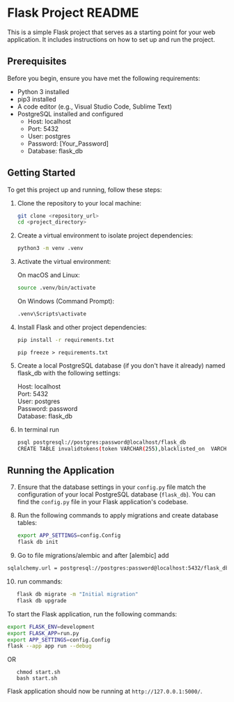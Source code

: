 # Flask Project README

This is a simple Flask project that serves as a starting point for your web application. 
It includes instructions on how to set up and run the project.

## Prerequisites

Before you begin, ensure you have met the following requirements:

- Python 3 installed
- pip3 installed
- A code editor (e.g., Visual Studio Code, Sublime Text)
- PostgreSQL installed and configured
  - Host: localhost
  - Port: 5432
  - User: postgres
  - Password: [Your_Password]
  - Database: flask_db

## Getting Started

To get this project up and running, follow these steps:

1. Clone the repository to your local machine:

   ```bash
   git clone <repository_url>
   cd <project_directory>
   ```

2. Create a virtual environment to isolate project dependencies:

   ```bash
   python3 -m venv .venv
   ```

3. Activate the virtual environment:

   On macOS and Linux:
   ```bash
   source .venv/bin/activate
   ```

   On Windows (Command Prompt):
   ```bash
   .venv\Scripts\activate
   ```

4. Install Flask and other project dependencies:

   ```bash
   pip install -r requirements.txt
   ```

   ```pip freeze > requirements.txt```

5. Create a local PostgreSQL database (if you don't have it already) named flask_db with the following settings:

   Host: localhost <br /> 
   Port: 5432 <br /> 
   User: postgres <br /> 
   Password: password <br /> 
   Database: flask_db <br />
   
6. In terminal run
   ```bash
   psql postgresql://postgres:password@localhost/flask_db
   CREATE TABLE invalidtokens(token VARCHAR(255),blacklisted_on  VARCHAR(255));
   ```
## Running the Application
7. Ensure that the database settings in your `config.py` file match the configuration of your local PostgreSQL database (`flask_db`). You can find the `config.py` file in your Flask application's codebase.

8. Run the following commands to apply migrations and create database tables: <br /> 

   ```bash
   export APP_SETTINGS=config.Config
   flask db init
   ```

9.  Go to file migrations/alembic and after  [alembic] add
   ```bash
   sqlalchemy.url = postgresql://postgres:password@localhost:5432/flask_db
   ```
10. run commands:
```bash 
   flask db migrate -m "Initial migration"
   flask db upgrade 
   ```
To start the Flask application, run the following commands:

```bash
export FLASK_ENV=development
export FLASK_APP=run.py
export APP_SETTINGS=config.Config  
flask --app app run --debug
```
OR
``` 
   chmod start.sh
   bash start.sh
```

Flask application should now be running at `http://127.0.0.1:5000/`.